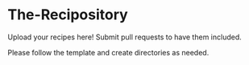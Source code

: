 # The-Recipository
Upload your recipes here! Submit pull requests to have them included.

Please follow the template and create directories as needed.
